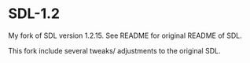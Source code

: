 # SDL-1.2

My fork of SDL version 1.2.15. See README for original README of SDL.

This fork include several tweaks/ adjustments to the original SDL. 
